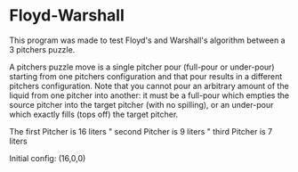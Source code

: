 # Floyd-Warshall

This program was made to test Floyd's and Warshall's algorithm between a 3 pitchers puzzle.

A pitchers puzzle move is a single pitcher pour (full-pour or under-pour) starting from one pitchers configuration and that
pour results in a different pitchers configuration. Note that you cannot pour an arbitrary amount of the
liquid from one pitcher into another: it must be a full-pour which empties the source pitcher into the
target pitcher (with no spilling), or an under-pour which exactly fills (tops off) the target pitcher.

The first Pitcher is 16 liters
"   second Pitcher is 9 liters
"   third Pitcher is 7 liters

Initial config: (16,0,0)
